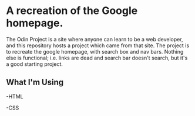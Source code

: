 # A recreation of the Google homepage.

The Odin Project is a site where anyone can learn to be a web developer, and this repository hosts a project which came from that site. The project is to recreate the google homepage, with search box and nav bars. Nothing else is functional; i.e. links are dead and search bar doesn't search, but it's a good starting project.

## What I'm Using

-HTML

-CSS
